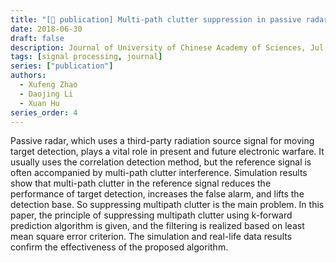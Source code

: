 ```yaml
---
title: "[📎 publication] Multi-path clutter suppression in passive radar reference channel based on digital TV signal"
date: 2018-06-30
draft: false
description: Journal of University of Chinese Academy of Sciences, Jul 2018
tags: [signal processing, journal]
series: ["publication"]
authors:
  - Xufeng Zhao
  - Daojing Li
  - Xuan Hu
series_order: 4
---
```


Passive radar, which uses a third-party radiation source signal for moving target detection, plays a vital role in present and future electronic warfare. It usually uses the correlation detection method, but the reference signal is often accompanied by multi-path clutter interference. Simulation results show that multi-path clutter in the reference signal reduces the performance of target detection, increases the false alarm, and lifts the detection base. So suppressing multipath clutter is the main problem. In this paper, the principle of suppressing multipath clutter using k-forward prediction algorithm is given, and the filtering is realized based on least mean square error criterion. The simulation and real-life data results confirm the effectiveness of the proposed algorithm.